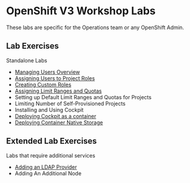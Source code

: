 # OpenShift V3 Workshop Labs

These labs are specific for the Operations team or any OpenShift Admin.

## Lab Exercises 

Standalone Labs

* [Managing Users Overview](managing_users_overview.md)
* [Assigning Users to Project Roles](assigning_users_to_project_roles.md)
* [Creating Custom Roles](creating_custom_roles.md)
* [Assigning Limit Ranges and Quotas](assigning_limit_ranges_and_quotas.md)
* Setting up Default Limit Ranges and Quotas for Projects
* Limiting Number of Self-Provisioned Projects
* Installing and Using Cockpit
* [Deploying Cockpit as a container](deploying_cockpit_as_a_container.md)
* [Deploying Container Native Storage](cns.md)

## Extended Lab Exercises 

Labs that require additional services

* [Adding an LDAP Provider](adding_an_ldap_provider.md)
* Adding An Additional Node
